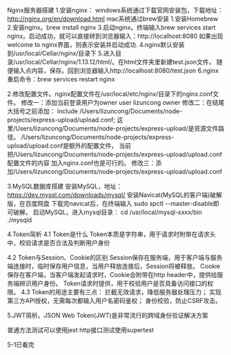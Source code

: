 Nginx服务器搭建
1.安装nginx：
    windows系统通过下载官网安装包，下载地址：http://nginx.org/en/download.html
    mac系统通过brew安装
        1.安装Homebrew
        2.安装nginx。brew install nginx
        3.启动nginx。终端输入brew services start nginx。启动成功，就可以直接转到浏览器输入：http://localhost:8080
        如果出现welcome to nginx界面，则表示安装并启动成功.
        4.nginx默认安装到/usr/local/Cellar/nginx/目录下
        5.进入目录/usr/local/Cellar/nginx/1.13.12/html/。在html文件夹里新建test.json文件，
        随便输入点内容，保存。回到浏览器输入http://localhost:8080/test.json
        6.nginx重启命令：brew services restart nginx
                    

2.修改配置文件。nginx配置文件在/usr/local/etc/nginx/目录下的nginx.conf文件。
  修改一：添加当前登录用户为owner
        user lizuncong owner
  修改二：在结尾大括号之前添加：
        include /Users/lizuncong/Documents/node-projects/express-upload/upload.conf;
        这里/Users/lizuncong/Documents/node-projects/express-upload/是资源文件路径。
        /Users/lizuncong/Documents/node-projects/express-upload/upload.conf是额外的配置文件，
        当前把/Users/lizuncong/Documents/node-projects/express-upload/upload.conf配置文件的内容
        加入nginx.conf也是可行的。
  修改三：添加/Users/lizuncong/Documents/node-projects/express-upload/upload.conf


3.MySQL数据库搭建
  安装MySQL，地址：https://dev.mysql.com/downloads/mysql/
  安装Navicat(MySQL的客户端)破解版，在百度网盘
  下载完navicat后，在终端输入 sudo spctl --master-disable即可破解。
  启动MySQL，进入mysql目录：
  cd /usr/local/mysql-xxxx/bin
  ./mysqld


4.Token简析
  4.1 Token是什么
      Token本质是字符串，用于请求时附带在请求头中，校验请求是否合法及判断用户身份
      
  4.2 Token与Session、Cookie的区别
      Session保存在服务端，用于客户端与服务端连接时，临时保存用户信息，当用户释放连接后，Session将被释放。
      Cookie保存在客户端，当客户端发起请求时，Cookie会附带在http header中，提供给服务端辨识用户身份。
      Token请求时提供，用于校验用户是否具备访问接口的权限。
  4.3 Token的用途主要有三点：
      拦截无效请求，降低服务器处理压力；
      实现第三方API授权，无需每次都输入用户名密码鉴权；
      身份校验，防止CSRF攻击。 

5.JWT简析。JSON Web Token(JWT)是非常流行的跨域身份验证解决方案


普通方法测试可以使用jest
http接口测试使用supertest


5-1已看完
